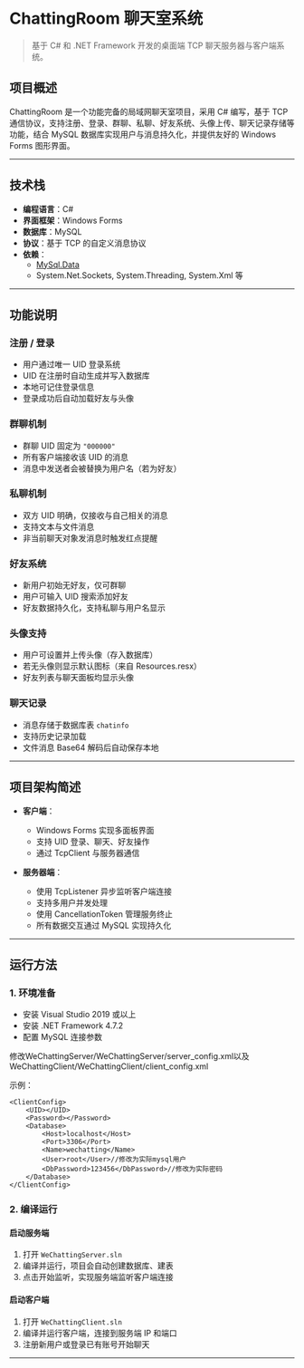 # ChattingRoom 聊天室系统

> 基于 C# 和 .NET Framework 开发的桌面端 TCP 聊天服务器与客户端系统。


##  项目概述

ChattingRoom 是一个功能完备的局域网聊天室项目，采用 C# 编写，基于 TCP 通信协议，支持注册、登录、群聊、私聊、好友系统、头像上传、聊天记录存储等功能，结合 MySQL 数据库实现用户与消息持久化，并提供友好的 Windows Forms 图形界面。

---


##  技术栈

- **编程语言**：C#
- **界面框架**：Windows Forms
- **数据库**：MySQL
- **协议**：基于 TCP 的自定义消息协议
- **依赖**：
  - [MySql.Data](https://www.nuget.org/packages/MySql.Data/)
  - System.Net.Sockets, System.Threading, System.Xml 等

---

## 功能说明

###  注册 / 登录

- 用户通过唯一 UID 登录系统
- UID 在注册时自动生成并写入数据库
- 本地可记住登录信息
- 登录成功后自动加载好友与头像

### 群聊机制

- 群聊 UID 固定为 `"000000"`
- 所有客户端接收该 UID 的消息
- 消息中发送者会被替换为用户名（若为好友）

###  私聊机制

- 双方 UID 明确，仅接收与自己相关的消息
- 支持文本与文件消息
- 非当前聊天对象发消息时触发红点提醒

###  好友系统

- 新用户初始无好友，仅可群聊
- 用户可输入 UID 搜索添加好友
- 好友数据持久化，支持私聊与用户名显示

###  头像支持

- 用户可设置并上传头像（存入数据库）
- 若无头像则显示默认图标（来自 Resources.resx）
- 好友列表与聊天面板均显示头像

###  聊天记录

- 消息存储于数据库表 `chatinfo`
- 支持历史记录加载
- 文件消息 Base64 解码后自动保存本地

---

##  项目架构简述

- **客户端**：
  - Windows Forms 实现多面板界面
  - 支持 UID 登录、聊天、好友操作
  - 通过 TcpClient 与服务器通信

- **服务器端**：
  - 使用 TcpListener 异步监听客户端连接
  - 支持多用户并发处理
  - 使用 CancellationToken 管理服务终止
  - 所有数据交互通过 MySQL 实现持久化

---

##  运行方法

### 1. 环境准备

- 安装 Visual Studio 2019 或以上
- 安装 .NET Framework 4.7.2
- 配置 MySQL 连接参数 
  
修改WeChattingServer/WeChattingServer/server_config.xml以及WeChattingClient/WeChattingClient/client_config.xml

示例：
```
<ClientConfig>
	<UID></UID>
	<Password></Password>
	<Database>
		<Host>localhost</Host>
		<Port>3306</Port>
		<Name>wechatting</Name>
		<User>root</User>//修改为实际mysql用户
		<DbPassword>123456</DbPassword>//修改为实际密码
	</Database>
</ClientConfig>
```
### 2. 编译运行

####  启动服务端
1. 打开 `WeChattingServer.sln`
2. 编译并运行，项目会自动创建数据库、建表
3. 点击开始监听，实现服务端监听客户端连接

####  启动客户端
1. 打开 `WeChattingClient.sln`
2. 编译并运行客户端，连接到服务端 IP 和端口
3. 注册新用户或登录已有账号开始聊天

---

